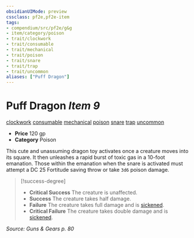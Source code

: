 ```yaml
---
obsidianUIMode: preview
cssclass: pf2e,pf2e-item
tags:
- compendium/src/pf2e/g&g
- item/category/poison
- trait/clockwork
- trait/consumable
- trait/mechanical
- trait/poison
- trait/snare
- trait/trap
- trait/uncommon
aliases: ["Puff Dragon"]
---
```

# Puff Dragon *Item 9*  
[clockwork](../../../Rules/traits/clockwork-g-g.md)  [consumable](../../../Rules/traits/consumable.md)  [mechanical](../../../Rules/traits/mechanical.md)  [poison](../../../Rules/traits/poison.md)  [snare](../../../Rules/traits/snare.md)  [trap](../../../Rules/traits/trap.md)  [uncommon](../../../Rules/traits/uncommon.md)  

- **Price** 120 gp
- **Category** Poison

This cute and unassuming dragon toy activates once a creature moves into its square. It then unleashes a rapid burst of toxic gas in a 10-foot emanation. Those within the emanation when the snare is activated must attempt a DC 25 Fortitude saving throw or take `3d6` poison damage.

> [!success-degree] 
> - **Critical Success** The creature is unaffected.
> - **Success** The creature takes half damage.
> - **Failure** The creature takes full damage and is [sickened](../../../Rules/conditions.md#Sickened).
> - **Critical Failure** The creature takes double damage and is [sickened](../../../Rules/conditions.md#Sickened).

*Source: Guns & Gears p. 80*